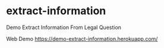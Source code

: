 # extract-information
Demo Extract Information From Legal Question

Web Demo https://demo-extract-information.herokuapp.com/
